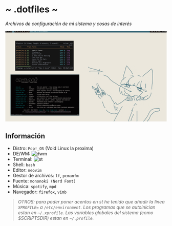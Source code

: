 # ~ .dotfiles ~
*Archivos de configuración de mi sistema y cosas de interés*

![](showcase.png)

## Información
- Distro: `Pop!_OS` (Void Linux la proxima)
- DE/WM: ![dwm](https://github.com/Dorovich/dwm-vido)
- Terminal: ![st](https://github.com/Dorovich/st-vido)
- Shell: `bash`
- Editor: `neovim`
- Gestor de archivos: `lf`, `pcmanfm`
- Fuente: `mononoki (Nerd Font)`
- Música: `spotify`, `mpd`
- Navegador: `firefox`, `vimb`

> *OTROS: para poder poner acentos en st he tenido que añadir la línea `XPROFILE=` a `/etc/environment`. Los programas que se autoinician estan en `~/.xprofile`. Las variables globales del sistema (como $SCRIPTSDIR) estan en `~/.profile`.*
